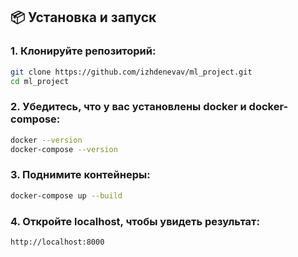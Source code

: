 ## 📦 Установка и запуск

### 1. Клонируйте репозиторий:

```sh
git clone https://github.com/izhdenevav/ml_project.git
cd ml_project
```

### 2. Убедитесь, что у вас установлены docker и docker-compose:

```sh
docker --version
docker-compose --version
```

### 3. Поднимите контейнеры:

```sh
docker-compose up --build
```

### 4. Откройте localhost, чтобы увидеть результат:

```sh
http://localhost:8000
```
